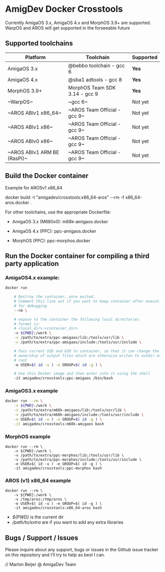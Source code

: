 # AmigDev Docker Crosstools

Currently AmigaOS 3.x, AmigaOS 4.x and MorphOS 3.9+ are supported.
WarpOS and AROS will get supported in the forseeable future

## Supported toolchains
Platform | Toolchain | Supported
------------ | ------------ | -------------
AmigaOS 3.x | @bebbo toolchain - gcc 6 | **Yes**
AmigaOS 4.x | @sba1 adtools - gcc 8 | **Yes**
MorphOS 3.9+ | MorphOS Team SDK 3.14 - gcc 9 | **Yes**
~WarpOS~ | ~gcc 6~ | Not yet
~AROS ABIv1 x86_64~ | ~AROS Team Official - gcc 9~ | Not yet
~AROS ABIv1 x86~ | ~AROS Team Official - gcc 9~ | Not yet
~AROS ABIv0 x86~ | ~AROS Team Official - gcc 9~ | Not yet
~AROS ABIv1 ARM BE (RasPi)~ | ~AROS Team Official - gcc 9~ | Not yet

## Build the Docker container

Example for AROSv1 x86_64

docker build -t "amigadev/crosstools:x86_64-aros" --rm -f x86_64-aros.docker .

For other toolchains, use the appropriate Dockerfile:

- AmigaOS 3.x (M680x0): m68k-amigaos.docker

- AmigaOS 4.x (PPC): ppc-amigaos.docker

- MorphOS (PPC): ppc-morphos.docker

## Run the Docker container for compiling a third party application

### AmigaOS4.x example:
```bash
docker run

    # Destroy the container, once exited.
    # Comment this line out if you want to keep container after execution
    # for debugging
    --rm \

    # expose to the container the following local directories
    # format is:
    # <local_dir>:<container_dir>
    -v ${PWD}:/work \
    -v /path/to/extra/ppc-amigaos/lib:/tools/usr/lib \
    -v /path/to/extra/ppc-amigaos/include:/tools/usr/include \

    # Pass current UID and GID to container, so that it can change the
    # ownership of output files which are otherwise writen to outdir as
    # root
    -e USER=$( id -u ) -e GROUP=$( id -g ) \

    # Use this Docker image and then enter into it using the shell
    -it amigadev/crosstools:ppc-amigaos /bin/bash
```

### AmigaOS3.x example
```bash
docker run --rm \
    -v ${PWD}:/work \
    -v /path/to/extra/m68k-amigaos/lib:/tools/usr/lib \
    -v /path/to/extra/m68k-amigaos/include:/tools/usr/include \
    -e USER=$( id -u ) -e GROUP=$( id -g ) \
    -it amigadev/crosstools:m68k-amigaos bash
```

### MorphOS example
```bashS
docker run --rm \
    -v ${PWD}:/work \
    -v /path/to/extra/ppc-morphos/lib:/tools/usr/lib \
    -v /path/to/extra/ppc-morphos/include:/tools/usr/include \
    -e USER=$( id -u ) -e GROUP=$( id -g ) \
    -it amigadev/crosstools:ppc-morphos bash
```

### AROS (v1) x86_64 example
```bashS
docker run --rm \
    -v ${PWD}:/work \
    -v /tmp/aros:/tmp/aros \
    -e USER=$( id -u ) -e GROUP=$( id -g ) \
    -it amigadev/crosstools:x86_64-aros bash
```

* *${PWD}* is the current dir
* */path/to/extra* are if you want to add any extra libraries

## Bugs / Support / Issues
Please inquire about any support, bugs or issues in the Github issue tracker on this repository and I'll try to help as best I can.

// Marlon Beijer @ AmigaDev Team
